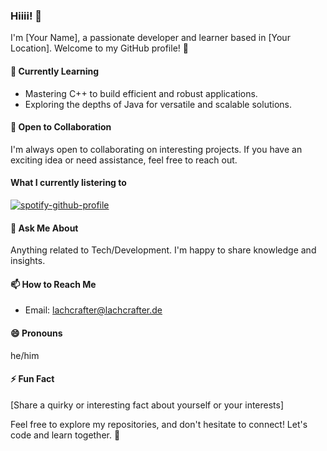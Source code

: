 ### Hiiii! 👋

I'm [Your Name], a passionate developer and learner based in [Your Location]. Welcome to my GitHub profile! 🚀

#### 🌱 Currently Learning
- Mastering C++ to build efficient and robust applications.
- Exploring the depths of Java for versatile and scalable solutions.

#### 👯 Open to Collaboration
I'm always open to collaborating on interesting projects. If you have an exciting idea or need assistance, feel free to reach out.

#### What I currently listering to
[![spotify-github-profile](https://spotify-github-profile.vercel.app/api/view?uid=313nmwumgcxawim23nzjpcv6zjxq&cover_image=true&theme=natemoo-re&show_offline=false&background_color=121212&interchange=false&bar_color=53b14f&bar_color_cover=false)](https://github.com/kittinan/spotify-github-profile)

#### 💬 Ask Me About
Anything related to Tech/Development. I'm happy to share knowledge and insights.

#### 📫 How to Reach Me
- Email: lachcrafter@lachcrafter.de

#### 😄 Pronouns
he/him

#### ⚡ Fun Fact
[Share a quirky or interesting fact about yourself or your interests]

Feel free to explore my repositories, and don't hesitate to connect! Let's code and learn together. 🚀
